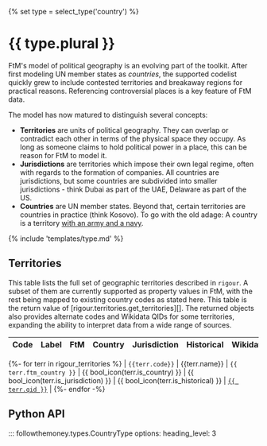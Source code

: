 {% set type = select_type('country') %}
# {{ type.plural }}

FtM's model of political geography is an evolving part of the toolkit. After first modeling UN member states as *countries*, the supported codelist quickly grew to include contested territories and breakaway regions for practical reasons. Referencing controversial places is a key feature of FtM data.

The model has now matured to distinguish several concepts:

* **Territories** are units of political geography. They can overlap or contradict each other in terms of the physical space they occupy. As long as someone claims to hold political power in a place, this can be reason for FtM to model it.
* **Jurisdictions** are territories which impose their own legal regime, often with regards to the formation of companies. All countries are jurisdictions, but some countries are subdivided into smaller jurisdictions - think Dubai as part of the UAE, Delaware as part of the US.
* **Countries** are UN member states. Beyond that, certain territories are countries in practice (think Kosovo). To go with the old adage: A country is a territory [with an army and a navy](https://en.wikipedia.org/wiki/A_language_is_a_dialect_with_an_army_and_navy).

{% include 'templates/type.md' %}

## Territories

This table lists the full set of geographic territories described in `rigour`. A subset of them are currently supported as property values in FtM, with the rest being mapped to existing country codes as stated here. This table is the return value of [rigour.territories.get_territories][]. The returned objects also provides alternate codes and Wikidata QIDs for some territories, expanding the ability to interpret data from a wide range of sources.

| Code | Label | FtM | Country | Jurisdiction | Historical | Wikidata |
| ---- | ----- | --- | ------- | ------------ | ---------- | -------- |
{%- for terr in rigour_territories %}
| `{{terr.code}}` | {{terr.name}} | `{{ terr.ftm_country }}` | {{ bool_icon(terr.is_country) }} | {{ bool_icon(terr.is_jurisdiction) }} | {{ bool_icon(terr.is_historical) }} | [`{{ terr.qid }}`](https://www.wikidata.org/wiki/{{terr.qid}}) |
{%- endfor -%}

## Python API

::: followthemoney.types.CountryType
    options:
        heading_level: 3
